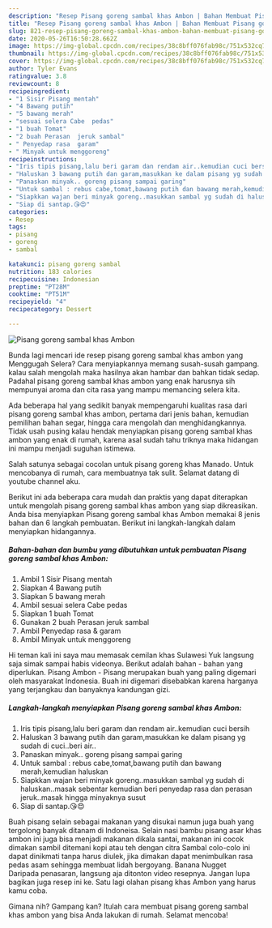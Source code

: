 ```yaml
---
description: "Resep Pisang goreng sambal khas Ambon | Bahan Membuat Pisang goreng sambal khas Ambon Yang Enak Dan Lezat"
title: "Resep Pisang goreng sambal khas Ambon | Bahan Membuat Pisang goreng sambal khas Ambon Yang Enak Dan Lezat"
slug: 821-resep-pisang-goreng-sambal-khas-ambon-bahan-membuat-pisang-goreng-sambal-khas-ambon-yang-enak-dan-lezat
date: 2020-05-26T16:50:28.662Z
image: https://img-global.cpcdn.com/recipes/38c8bff076fab98c/751x532cq70/pisang-goreng-sambal-khas-ambon-foto-resep-utama.jpg
thumbnail: https://img-global.cpcdn.com/recipes/38c8bff076fab98c/751x532cq70/pisang-goreng-sambal-khas-ambon-foto-resep-utama.jpg
cover: https://img-global.cpcdn.com/recipes/38c8bff076fab98c/751x532cq70/pisang-goreng-sambal-khas-ambon-foto-resep-utama.jpg
author: Tyler Evans
ratingvalue: 3.8
reviewcount: 8
recipeingredient:
- "1 Sisir Pisang mentah"
- "4 Bawang putih"
- "5 bawang merah"
- "sesuai selera Cabe  pedas"
- "1 buah Tomat"
- "2 buah Perasan  jeruk sambal"
- " Penyedap rasa  garam"
- " Minyak untuk menggoreng"
recipeinstructions:
- "Iris tipis pisang,lalu beri garam dan rendam air..kemudian cuci bersih"
- "Haluskan 3 bawang putih dan garam,masukkan ke dalam pisang yg sudah di cuci..beri air.."
- "Panaskan minyak.. goreng pisang sampai garing"
- "Untuk sambal : rebus cabe,tomat,bawang putih dan bawang merah,kemudian haluskan"
- "Siapkkan wajan beri minyak goreng..masukkan sambal yg sudah di haluskan..masak sebentar kemudian beri penyedap rasa dan perasan jeruk..masak hingga minyaknya susut"
- "Siap di santap.😘😍"
categories:
- Resep
tags:
- pisang
- goreng
- sambal

katakunci: pisang goreng sambal 
nutrition: 183 calories
recipecuisine: Indonesian
preptime: "PT28M"
cooktime: "PT51M"
recipeyield: "4"
recipecategory: Dessert

---
```



![Pisang goreng sambal khas Ambon](https://img-global.cpcdn.com/recipes/38c8bff076fab98c/751x532cq70/pisang-goreng-sambal-khas-ambon-foto-resep-utama.jpg)

Bunda lagi mencari ide resep pisang goreng sambal khas ambon yang Menggugah Selera? Cara menyiapkannya memang susah-susah gampang. kalau salah mengolah maka hasilnya akan hambar dan bahkan tidak sedap. Padahal pisang goreng sambal khas ambon yang enak harusnya sih mempunyai aroma dan cita rasa yang mampu memancing selera kita.

Ada beberapa hal yang sedikit banyak mempengaruhi kualitas rasa dari pisang goreng sambal khas ambon, pertama dari jenis bahan, kemudian pemilihan bahan segar, hingga cara mengolah dan menghidangkannya. Tidak usah pusing kalau hendak menyiapkan pisang goreng sambal khas ambon yang enak di rumah, karena asal sudah tahu triknya maka hidangan ini mampu menjadi suguhan istimewa.

Salah satunya sebagai cocolan untuk pisang goreng khas Manado. Untuk mencobanya di rumah, cara membuatnya tak sulit. Selamat datang di youtube channel aku.


Berikut ini ada beberapa cara mudah dan praktis yang dapat diterapkan untuk mengolah pisang goreng sambal khas ambon yang siap dikreasikan. Anda bisa menyiapkan Pisang goreng sambal khas Ambon memakai 8 jenis bahan dan 6 langkah pembuatan. Berikut ini langkah-langkah dalam menyiapkan hidangannya.

<!--inarticleads1-->

##### Bahan-bahan dan bumbu yang dibutuhkan untuk pembuatan Pisang goreng sambal khas Ambon:

1. Ambil 1 Sisir Pisang mentah
1. Siapkan 4 Bawang putih
1. Siapkan 5 bawang merah
1. Ambil sesuai selera Cabe  pedas
1. Siapkan 1 buah Tomat
1. Gunakan 2 buah Perasan  jeruk sambal
1. Ambil  Penyedap rasa &amp; garam
1. Ambil  Minyak untuk menggoreng


Hi teman kali ini saya mau memasak cemilan khas Sulawesi Yuk langsung saja simak sampai habis videonya. Berikut adalah bahan - bahan yang diperlukan. Pisang Ambon - Pisang merupakan buah yang paling digemari oleh masyarakat Indonesia. Buah ini digemari disebabkan karena harganya yang terjangkau dan banyaknya kandungan gizi. 

<!--inarticleads2-->

##### Langkah-langkah menyiapkan Pisang goreng sambal khas Ambon:

1. Iris tipis pisang,lalu beri garam dan rendam air..kemudian cuci bersih
1. Haluskan 3 bawang putih dan garam,masukkan ke dalam pisang yg sudah di cuci..beri air..
1. Panaskan minyak.. goreng pisang sampai garing
1. Untuk sambal : rebus cabe,tomat,bawang putih dan bawang merah,kemudian haluskan
1. Siapkkan wajan beri minyak goreng..masukkan sambal yg sudah di haluskan..masak sebentar kemudian beri penyedap rasa dan perasan jeruk..masak hingga minyaknya susut
1. Siap di santap.😘😍


Buah pisang selain sebagai makanan yang disukai namun juga buah yang tergolong banyak ditanam di Indoneisa. Selain nasi bambu pisang asar khas ambon ini juga bisa menjadi makanan dikala santai, makanan ini cocok dimakan sambil ditemani kopi atau teh dengan citra Sambal colo-colo ini dapat dinikmati tanpa harus diulek, jika dimakan dapat menimbulkan rasa pedas asam sehingga membuat lidah bergoyang. Banana Nugget ⠀⠀⠀⠀⠀⠀ Daripada penasaran, langsung aja ditonton video resepnya. Jangan lupa bagikan juga resep ini ke. Satu lagi olahan pisang khas Ambon yang harus kamu coba. 

Gimana nih? Gampang kan? Itulah cara membuat pisang goreng sambal khas ambon yang bisa Anda lakukan di rumah. Selamat mencoba!
